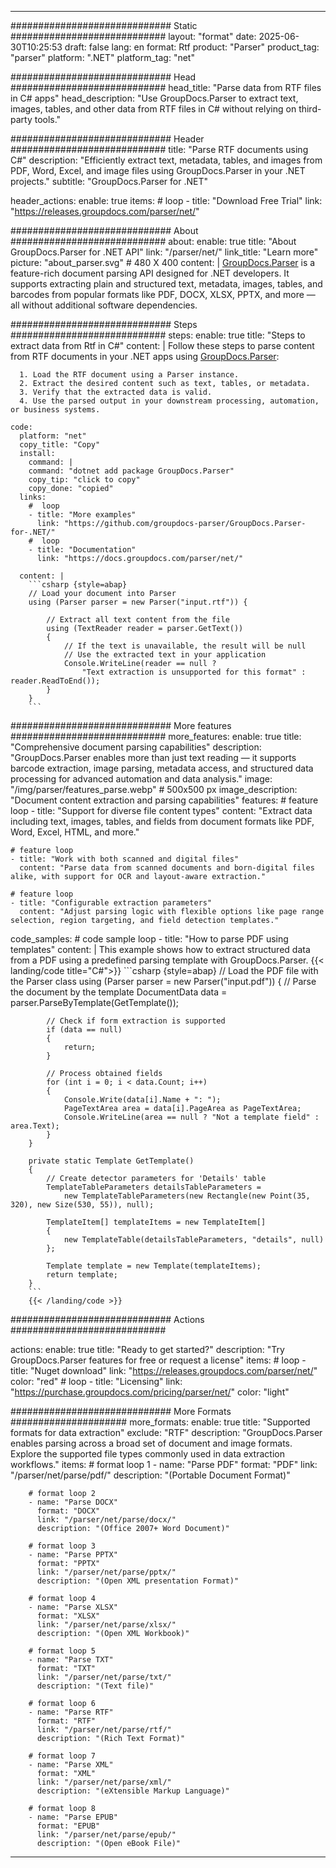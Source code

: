 


---
############################# Static ############################
layout: "format"
date:  2025-06-30T10:25:53
draft: false
lang: en
format: Rtf
product: "Parser"
product_tag: "parser"
platform: ".NET"
platform_tag: "net"

############################# Head ############################
head_title: "Parse data from RTF files in C# apps"
head_description: "Use GroupDocs.Parser to extract text, images, tables, and other data from RTF files in C# without relying on third-party tools."

############################# Header ############################
title: "Parse RTF documents using C#" 
description: "Efficiently extract text, metadata, tables, and images from PDF, Word, Excel, and image files using GroupDocs.Parser in your .NET projects."
subtitle: "GroupDocs.Parser for .NET" 

header_actions:
  enable: true
  items:
    #  loop
    - title: "Download Free Trial"
      link: "https://releases.groupdocs.com/parser/net/"
      
############################# About ############################
about:
    enable: true
    title: "About GroupDocs.Parser for .NET API"
    link: "/parser/net/"
    link_title: "Learn more"
    picture: "about_parser.svg" # 480 X 400
    content: |
       [GroupDocs.Parser](/parser/net/) is a feature-rich document parsing API designed for .NET developers. It supports extracting plain and structured text, metadata, images, tables, and barcodes from popular formats like PDF, DOCX, XLSX, PPTX, and more — all without additional software dependencies.

############################# Steps ############################
steps:
    enable: true
    title: "Steps to extract data from Rtf in C#"
    content: |
      Follow these steps to parse content from RTF documents in your .NET apps using [GroupDocs.Parser](/parser/net/):
      
      1. Load the RTF document using a Parser instance.
      2. Extract the desired content such as text, tables, or metadata.
      3. Verify that the extracted data is valid.
      4. Use the parsed output in your downstream processing, automation, or business systems.
   
    code:
      platform: "net"
      copy_title: "Copy"
      install:
        command: |
        command: "dotnet add package GroupDocs.Parser"
        copy_tip: "click to copy"
        copy_done: "copied"
      links:
        #  loop
        - title: "More examples"
          link: "https://github.com/groupdocs-parser/GroupDocs.Parser-for-.NET/"
        #  loop
        - title: "Documentation"
          link: "https://docs.groupdocs.com/parser/net/"
          
      content: |
        ```csharp {style=abap}
        // Load your document into Parser
        using (Parser parser = new Parser("input.rtf")) {

            // Extract all text content from the file
            using (TextReader reader = parser.GetText()) 
            {
                // If the text is unavailable, the result will be null
                // Use the extracted text in your application
                Console.WriteLine(reader == null ? 
                    "Text extraction is unsupported for this format" : reader.ReadToEnd());
            }
        }
        ```  

############################# More features ############################
more_features:
  enable: true
  title: "Comprehensive document parsing capabilities"
  description: "GroupDocs.Parser enables more than just text reading — it supports barcode extraction, image parsing, metadata access, and structured data processing for advanced automation and data analysis."
  image: "/img/parser/features_parse.webp" # 500x500 px
  image_description: "Document content extraction and parsing capabilities"
  features:
    # feature loop
    - title: "Support for diverse file content types"
      content: "Extract data including text, images, tables, and fields from document formats like PDF, Word, Excel, HTML, and more."

    # feature loop
    - title: "Work with both scanned and digital files"
      content: "Parse data from scanned documents and born-digital files alike, with support for OCR and layout-aware extraction."

    # feature loop
    - title: "Configurable extraction parameters"
      content: "Adjust parsing logic with flexible options like page range selection, region targeting, and field detection templates."
      
  code_samples:
    # code sample loop
    - title: "How to parse PDF using templates"
      content: |
        This example shows how to extract structured data from a PDF using a predefined parsing template with GroupDocs.Parser.
        {{< landing/code title="C#">}}
        ```csharp {style=abap}
        //  Load the PDF file with the Parser class
        using (Parser parser = new Parser("input.pdf"))
        {
            // Parse the document by the template
            DocumentData data = parser.ParseByTemplate(GetTemplate());

            // Check if form extraction is supported
            if (data == null)
            {
                return;
            }

            // Process obtained fields
            for (int i = 0; i < data.Count; i++)
            {
                Console.Write(data[i].Name + ": ");
                PageTextArea area = data[i].PageArea as PageTextArea;
                Console.WriteLine(area == null ? "Not a template field" : area.Text);
            }
        }

        private static Template GetTemplate()
        {
            // Create detector parameters for 'Details' table
            TemplateTableParameters detailsTableParameters = 
                new TemplateTableParameters(new Rectangle(new Point(35, 320), new Size(530, 55)), null);

            TemplateItem[] templateItems = new TemplateItem[]
            {
                new TemplateTable(detailsTableParameters, "details", null)
            };

            Template template = new Template(templateItems);
            return template;
        }
        ```
        {{< /landing/code >}}


############################# Actions ############################

actions:
  enable: true
  title: "Ready to get started?"
  description: "Try GroupDocs.Parser features for free or request a license"
  items:
    #  loop
    - title: "Nuget download"
      link: "https://releases.groupdocs.com/parser/net/"
      color: "red"
        #  loop
    - title: "Licensing"
      link: "https://purchase.groupdocs.com/pricing/parser/net/"
      color: "light"


############################# More Formats #####################
more_formats:
    enable: true
    title: "Supported formats for data extraction"
    exclude: "RTF"
    description: "GroupDocs.Parser enables parsing across a broad set of document and image formats. Explore the supported file types commonly used in data extraction workflows."
    items: 
        # format loop 1
        - name: "Parse PDF"
          format: "PDF"
          link: "/parser/net/parse/pdf/"
          description: "(Portable Document Format)"
          
        # format loop 2
        - name: "Parse DOCX"
          format: "DOCX"
          link: "/parser/net/parse/docx/"
          description: "(Office 2007+ Word Document)"
          
        # format loop 3
        - name: "Parse PPTX"
          format: "PPTX"
          link: "/parser/net/parse/pptx/"
          description: "(Open XML presentation Format)"
          
        # format loop 4
        - name: "Parse XLSX"
          format: "XLSX"
          link: "/parser/net/parse/xlsx/"
          description: "(Open XML Workbook)"
          
        # format loop 5
        - name: "Parse TXT"
          format: "TXT"
          link: "/parser/net/parse/txt/"
          description: "(Text file)"
          
        # format loop 6
        - name: "Parse RTF"
          format: "RTF"
          link: "/parser/net/parse/rtf/"
          description: "(Rich Text Format)"
          
        # format loop 7
        - name: "Parse XML"
          format: "XML"
          link: "/parser/net/parse/xml/"
          description: "(eXtensible Markup Language)"
          
        # format loop 8
        - name: "Parse EPUB"
          format: "EPUB"
          link: "/parser/net/parse/epub/"
          description: "(Open eBook File)"
         
          

---